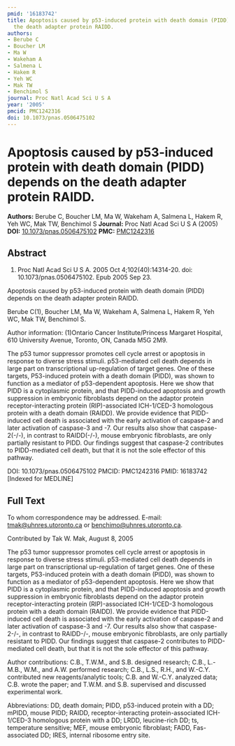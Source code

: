 ```yaml
---
pmid: '16183742'
title: Apoptosis caused by p53-induced protein with death domain (PIDD) depends on
  the death adapter protein RAIDD.
authors:
- Berube C
- Boucher LM
- Ma W
- Wakeham A
- Salmena L
- Hakem R
- Yeh WC
- Mak TW
- Benchimol S
journal: Proc Natl Acad Sci U S A
year: '2005'
pmcid: PMC1242316
doi: 10.1073/pnas.0506475102
---
```


# Apoptosis caused by p53-induced protein with death domain (PIDD) depends on the death adapter protein RAIDD.
**Authors:** Berube C, Boucher LM, Ma W, Wakeham A, Salmena L, Hakem R, Yeh WC, Mak TW, Benchimol S
**Journal:** Proc Natl Acad Sci U S A (2005)
**DOI:** [10.1073/pnas.0506475102](https://doi.org/10.1073/pnas.0506475102)
**PMC:** [PMC1242316](https://www.ncbi.nlm.nih.gov/pmc/articles/PMC1242316/)

## Abstract

1. Proc Natl Acad Sci U S A. 2005 Oct 4;102(40):14314-20. doi: 
10.1073/pnas.0506475102. Epub 2005 Sep 23.

Apoptosis caused by p53-induced protein with death domain (PIDD) depends on the 
death adapter protein RAIDD.

Berube C(1), Boucher LM, Ma W, Wakeham A, Salmena L, Hakem R, Yeh WC, Mak TW, 
Benchimol S.

Author information:
(1)Ontario Cancer Institute/Princess Margaret Hospital, 610 University Avenue, 
Toronto, ON, Canada M5G 2M9.

The p53 tumor suppressor promotes cell cycle arrest or apoptosis in response to 
diverse stress stimuli. p53-mediated cell death depends in large part on 
transcriptional up-regulation of target genes. One of these targets, P53-induced 
protein with a death domain (PIDD), was shown to function as a mediator of 
p53-dependent apoptosis. Here we show that PIDD is a cytoplasmic protein, and 
that PIDD-induced apoptosis and growth suppression in embryonic fibroblasts 
depend on the adaptor protein receptor-interacting protein (RIP)-associated 
ICH-1/CED-3 homologous protein with a death domain (RAIDD). We provide evidence 
that PIDD-induced cell death is associated with the early activation of 
caspase-2 and later activation of caspase-3 and -7. Our results also show that 
caspase-2(-/-), in contrast to RAIDD(-/-), mouse embryonic fibroblasts, are only 
partially resistant to PIDD. Our findings suggest that caspase-2 contributes to 
PIDD-mediated cell death, but that it is not the sole effector of this pathway.

DOI: 10.1073/pnas.0506475102
PMCID: PMC1242316
PMID: 16183742 [Indexed for MEDLINE]

## Full Text

To whom correspondence may be addressed. E-mail: tmak@uhnres.utoronto.ca or benchimo@uhnres.utoronto.ca.

Contributed by Tak W. Mak, August 8, 2005

The p53 tumor suppressor promotes cell cycle arrest or apoptosis in response to diverse stress stimuli. p53-mediated cell death depends in large part on transcriptional up-regulation of target genes. One of these targets, P53-induced protein with a death domain (PIDD), was shown to function as a mediator of p53-dependent apoptosis. Here we show that PIDD is a cytoplasmic protein, and that PIDD-induced apoptosis and growth suppression in embryonic fibroblasts depend on the adaptor protein receptor-interacting protein (RIP)-associated ICH-1/CED-3 homologous protein with a death domain (RAIDD). We provide evidence that PIDD-induced cell death is associated with the early activation of caspase-2 and later activation of caspase-3 and -7. Our results also show that caspase-2-/-, in contrast to RAIDD-/-, mouse embryonic fibroblasts, are only partially resistant to PIDD. Our findings suggest that caspase-2 contributes to PIDD-mediated cell death, but that it is not the sole effector of this pathway.

Author contributions: C.B., T.W.M., and S.B. designed research; C.B., L.-M.B., W.M., and A.W. performed research; C.B., L.S., R.H., and W.-C.Y. contributed new reagents/analytic tools; C.B. and W.-C.Y. analyzed data; C.B. wrote the paper; and T.W.M. and S.B. supervised and discussed experimental work.

Abbreviations: DD, death domain; PIDD, p53-induced protein with a DD; mPIDD, mouse PIDD; RAIDD, receptor-interacting protein-associated ICH-1/CED-3 homologous protein with a DD; LRDD, leucine-rich DD; ts, temperature sensitive; MEF, mouse embryonic fibroblast; FADD, Fas-associated DD; IRES, internal ribosome entry site.
